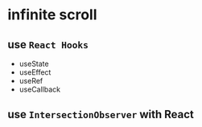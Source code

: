# infinite scroll

## use `React Hooks`

- useState
- useEffect
- useRef
- useCallback

## use `IntersectionObserver` with React
